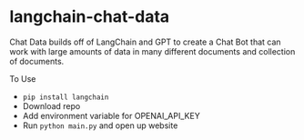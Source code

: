 # langchain-chat-data

Chat Data builds off of LangChain and GPT to create a Chat Bot that can work with large amounts of data in many different documents and collection of documents.


To Use
 - `pip install langchain`
 - Download repo
 - Add environment variable for OPENAI_API_KEY
 - Run `python main.py` and open up website
 
